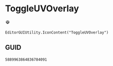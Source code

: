 # ToggleUVOverlay
![](/img/ToggleUVOverlay.png)

``` CSharp
EditorGUIUtility.IconContent("ToggleUVOverlay")
```
## GUID
```
5889963864836784091
```
